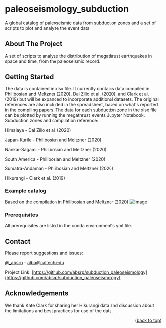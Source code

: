 # paleoseismology_subduction
A global catalog of paleoseismic data from subduction zones and a set of scripts to plot and analyze the event data

<!-- ABOUT THE PROJECT -->
## About The Project

A set of scripts to analyze the distribution of megathrust earthquakes in space and time, from the paleoseismic record. 

<!-- GETTING STARTED -->
## Getting Started

The data is contained in xlsx file. It currently contains data compiled in Philibosian and Meltzner (2020), Dal Zilio et al. (2020), and Clark et al. (2019) but will be expanded to incorporate additional datasets. The original references are also included in the spreadsheet, based on what's reported in the compiling papers. 
The data for each subduction zone in the xlsx file can be plotted by running the megathrust_events Jupyter Notebook.
Subduction zones and compilation reference:

Himalaya - Dal Zilio et al. (2020)

Japan-Kurile - Philibosian and Meltzner (2020)

Nankai-Sagami - Philibosian and Meltzner (2020)

South America - Philibosian and Meltzner (2020)

Sumatra-Andaman - Philibosian and Meltzner (2020)

Hikurangi - Clark et al. (2019)

### Example catalog
Based on the compilation in Philibosian and Meltzner (2020)
![image](https://github.com/absrp/paleoseismology_subduction/assets/52015046/8f37ed47-955a-4af6-a1c9-c8b7cd605f77)

### Prerequisites

All prerequisites are listed in the conda environment's yml file. 

<!-- CONTACT -->
## Contact

Please report suggestions and issues:

[@_absrp](https://twitter.com/_absrp) - alba@caltech.edu

Project Link: [https://github.com/absrp/subduction_paleoseismology](https://github.com/absrp/subduction_paleoseismology)

## Acknowledgements

We thank Kate Clark for sharing her Hikurangi data and discussion about the limitations and best practices for use of the data. 

<p align="right">(<a href="#readme-top">back to top</a>)</p>




